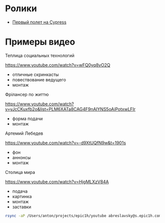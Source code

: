 # Ролики

* [Первый полет на Cypress](cypress_test_flight.md)

# Примеры видео

Теплица социальных технологий

https://www.youtube.com/watch?v=wFQ0yq8vO2Q

* отличные скринкасты
* повествование ведущего
* монтаж

Фрілансер по життю

https://www.youtube.com/watch?v=yJcCKuxfb2o&list=PLM6XATa8CAG4F9nAIYNS5oAiPotxwLFIr

* форма подачи
* монтаж

Артемий Лебедев

https://www.youtube.com/watch?v=-d9XtUQfN9w&t=1901s

* фон
* аннонсы
* монтаж

Столица мира

https://www.youtube.com/watch?v=HjgMLXzV84A

* подача
* картинка
* монтаж
* заставки

```bash
rsync -aP /Users/anton/projects/epic1h/youtube abreslavsky@s.epic1h.com:/mnt/storage/media/data/youtube
```